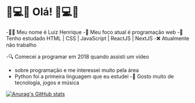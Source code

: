 # 👋💻📕 Olá! 🎵💻🎸

-🙋‍♂️ Meu nome é Luiz Henrique
-📍 Meu foco atual é programação web
-📖 Tenho estudado HTML | CSS | JavaScript | ReactJS | NextJS
-❌ Atualmente não trabalho

-🔍 Comecei a programar em 2018 quando assisti um vídeo
-   sobre programação e me interessei muito pela área
-   Python foi a primeira linguagem que eu estudei
-📱 Gosto muito de tecnologia, jogos e música



[![Anurag's GitHub stats](https://github-readme-stats.vercel.app/api?username=LuizHenri16&theme=dracula&hide=contribs&hide_title=true)](https://github.com/LuizHenri16/github-readme-stats)
